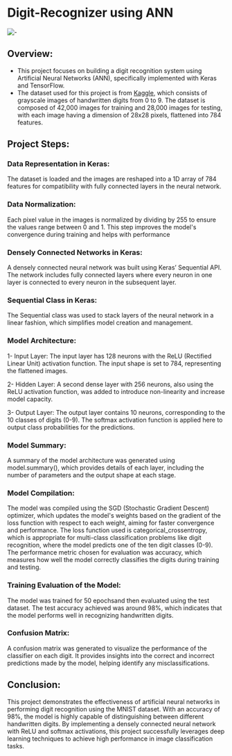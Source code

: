 # Digit-Recognizer using ANN
![-](C:/Users/DELL/Downloads/digit-photo.png)

## Overview:
- This project focuses on building a digit recognition system using Artificial Neural Networks (ANN), specifically implemented with Keras and TensorFlow.
-  The dataset used for this project is from [Kaggle](https://www.kaggle.com/competitions/digit-recognizer/data), which consists of grayscale images of handwritten digits from 0 to 9. The dataset is composed of 42,000 images for training and 28,000 images for testing, with each image having a dimension of 28x28 pixels, flattened into 784 features.

## Project Steps:
### Data Representation in Keras:
The dataset is loaded and the images are reshaped into a 1D array of 784 features for compatibility with fully connected layers in the neural network.

### Data Normalization:
Each pixel value in the images is normalized by dividing by 255 to ensure the values range between 0 and 1. This step improves the model's convergence during training and helps with performance

### Densely Connected Networks in Keras:
A densely connected neural network was built using Keras’ Sequential API.
The network includes fully connected layers where every neuron in one layer is connected to every neuron in the subsequent layer.

### Sequential Class in Keras:
The Sequential class was used to stack layers of the neural network in a linear fashion, which simplifies model creation and management.

### Model Architecture:
1- Input Layer: The input layer has 128 neurons with the ReLU (Rectified Linear Unit) activation function. The input shape is set to 784, representing the flattened images.

2- Hidden Layer: A second dense layer with 256 neurons, also using the ReLU activation function, was added to introduce non-linearity and increase model capacity.

3- Output Layer: The output layer contains 10 neurons, corresponding to the 10 classes of digits (0-9). The softmax activation function is applied here to output class probabilities for the predictions.

### Model Summary:
A summary of the model architecture was generated using model.summary(), which provides details of each layer, including the number of parameters and the output shape at each stage.

### Model Compilation:
The model was compiled using the SGD (Stochastic Gradient Descent) optimizer, which updates the model's weights based on the gradient of the loss function with respect to each weight, aiming for faster convergence and performance.
The loss function used is categorical_crossentropy, which is appropriate for multi-class classification problems like digit recognition, where the model predicts one of the ten digit classes (0-9).
The performance metric chosen for evaluation was accuracy, which measures how well the model correctly classifies the digits during training and testing.

### Training Evaluation of the Model:
The model was trained for 50 epochsand then  evaluated using the test dataset. The test accuracy achieved was around 98%, which indicates that the model performs well in recognizing handwritten digits.

### Confusion Matrix:
A confusion matrix was generated to visualize the performance of the classifier on each digit. It provides insights into the correct and incorrect predictions made by the model, helping identify any misclassifications.

## Conclusion:
This project demonstrates the effectiveness of artificial neural networks in performing digit recognition using the MNIST dataset. With an accuracy of 98%, the model is highly capable of distinguishing between different handwritten digits. By implementing a densely connected neural network with ReLU and softmax activations, this project successfully leverages deep learning techniques to achieve high performance in image classification tasks.
